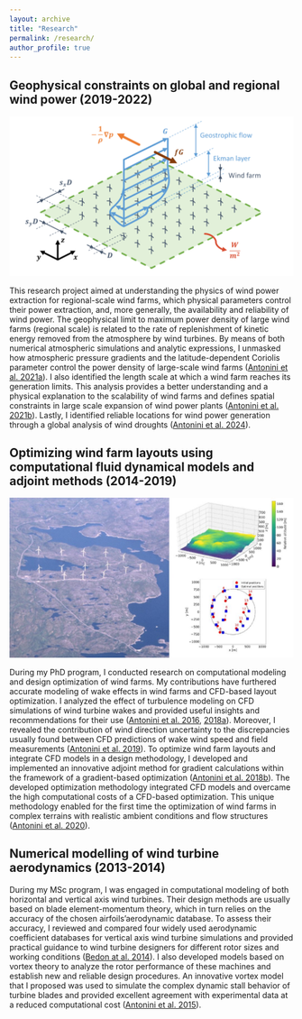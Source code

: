```yaml
---
layout: archive
title: "Research"
permalink: /research/
author_profile: true
---
```


## Geophysical constraints on global and regional wind power (2019-2022)

<img src='/images/Physics-of-large-wind-farms-1024x576.png'>

This research project aimed at understanding the physics of wind power extraction for regional-scale wind farms, which physical parameters control their power extraction, and, more generally, the availability and reliability of wind power. The geophysical limit to maximum power density of large wind farms (regional scale) is related to the rate of replenishment of kinetic energy removed from the atmosphere by wind turbines. By means of both numerical atmospheric simulations and analytic expressions, I unmasked how atmospheric pressure gradients and the latitude-dependent Coriolis parameter control the power density of large-scale wind farms ([Antonini et al. 2021a](https://doi.org/10.1016/j.apenergy.2020.116048)). I also identified the length scale at which a wind farm reaches its generation limits. This analysis provides a better understanding and a physical explanation to the scalability of wind farms and defines spatial constraints in large scale expansion of wind power plants ([Antonini et al. 2021b](https://doi.org/10.1073/pnas.2103875118)). Lastly, I identified reliable locations for wind power generation through a global analysis of wind droughts ([Antonini et al. 2024](https://doi.org/10.1038/s43247-024-01260-7)).

## Optimizing wind farm layouts using computational fluid dynamical models and adjoint methods (2014-2019)

<img src='/images/Wind-farm-on-complex-terrain-1024x576.jpg'>

During my PhD program, I conducted research on computational modeling and design optimization of wind farms. My contributions have furthered accurate modeling of wake effects in wind farms and CFD-based layout optimization. I analyzed the effect of turbulence modeling on CFD simulations of wind turbine wakes and provided useful insights and recommendations for their use ([Antonini et al. 2016](https://doi.org/10.1115/IMECE2016-67353), [2018a](https://doi.org/10.1115/1.4039377)). Moreover, I revealed the contribution of wind direction uncertainty to the discrepancies usually found between CFD predictions of wake wind speed and field measurements ([Antonini et al. 2019](https://doi.org/10.1016/j.renene.2018.10.084)). To optimize wind farm layouts and integrate CFD models in a design methodology, I developed and implemented an innovative adjoint method for gradient calculations within the framework of a gradient-based optimization ([Antonini et al. 2018b](https://doi.org/10.1016/j.apenergy.2018.07.076)). The developed optimization methodology integrated CFD models and overcame the high computational costs of a CFD-based optimization. This unique methodology enabled for the first time the optimization of wind farms in complex terrains with realistic ambient conditions and flow structures ([Antonini et al. 2020](https://doi.org/10.1016/j.apenergy.2019.114426)).

## Numerical modelling of wind turbine aerodynamics (2013-2014)

During my MSc program, I was engaged in computational modeling of both horizontal and vertical axis wind turbines. Their design methods are usually based on blade element-momentum theory, which in turn relies on the accuracy of the chosen airfoils’aerodynamic database. To assess their accuracy, I reviewed and compared four widely used aerodynamic coefficient databases for vertical axis wind turbine simulations and provided practical guidance to wind turbine designers for different rotor sizes and working conditions ([Bedon at al. 2014](https://doi.org/10.1016/j.rser.2014.07.126)). I also developed models based on vortex theory to analyze the rotor performance of these machines and establish new and reliable design procedures. An innovative vortex model that I proposed was used to simulate the complex dynamic stall behavior of turbine blades and provided excellent agreement with experimental data at a reduced computational cost ([Antonini et al. 2015](https://doi.org/10.2514/1.J053430)).